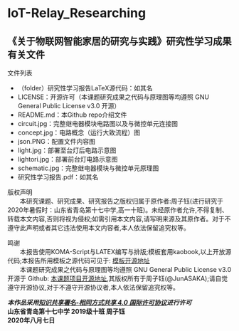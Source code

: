 # IoT-Relay_Researching
## 《关于物联网智能家居的研究与实践》研究性学习成果有关文件
文件列表  
* （folder）研究性学习报告LaTeX源代码：如其名
* LICENSE：开源许可（本课题研究成果之代码与原理图等均遵照 GNU General Public License v3.0 开源）
* README.md：本Github repo介绍文件
* circuit.jpg：完整继电器模块电路图以及与微控单元连接图
* concept.jpg：电路概念（运行大致流程）图
* json.PNG：配置文件内容图
* light.jpg：部署至台灯后电路示意图
* lightori.jpg：部署前台灯电路示意图
* schematic.jpg：完整继电器模块与微控单元原理图
* 研究性学习报告.pdf：如其名  
  
  

版权声明  
　　本研究课题、研究成果、研究报告之版权归属于原作者:周子钰(进行研究于2020年暑假时：山东省青岛第十七中学,高一十班)。未经原作者允许,不得复制、转载本文内容,否则将视为侵权;如需引用本文内容,请写明来源及其原作者。对于不遵守此声明或者其它违法使用本文内容者,本人依法保留追究权等。  
  
鸣谢    
　　本报告使用KOMA-Script与LATEX编写与排版;模板套用kaobook,以上开放源代码;本报告所用模板之源代码可见于:
[模板开源地址](https://github.com/fmarotta/kaobook)  
　　本课题研究成果之代码与原理图等均遵照 GNU General Public License v3.0 开源于 Github:
[本课题项目开源地址](https://github.com/JunASAKA/IoT-Relay_Researching/),其版权所有于周子钰(@JunASAKA);请自觉遵守开源协议,对于不遵守开源协议者,本人依法保留追究权等。
  
  
***本作品采用[知识共享署名-相同方式共享 4.0 国际许可协议](http://creativecommons.org/licenses/by-sa/4.0)进行许可***  
**山东省青岛第十七中学 2019级十班 周子钰**  
**2020年八月七日**
